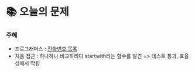  # 📚 오늘의 문제

### 주혜
- 프로그래머스 : [전화번호 목록](https://school.programmers.co.kr/learn/courses/30/lessons/42577?language=java)
- 처음 접근 : 하나하나 비교하려다 startwith라는 함수를 발견 => 테스트 통과, 효율성에서 막힘
